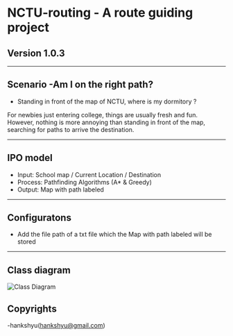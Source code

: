 # NCTU-routing - A route guiding project
## Version 1.0.3
---
## Scenario -Am I on the right path?

- Standing in front of the map of NCTU, where is my dormitory ?

For newbies just entering college, things are usually fresh and fun. However, nothing is more annoying than standing in front of the map, searching for paths to arrive the destination.
 
---
## IPO model

- Input: School map / Current Location / Destination
- Process: Pathfinding Algorithms (A* & Greedy)
- Output: Map with path labeled

---
## Configuratons
- Add the file path of a txt file which the Map with path labeled will be stored
---

## Class diagram
![Class Diagram](https://user-images.githubusercontent.com/67572824/86504523-fbf01180-bdeb-11ea-8746-f9cadf4a28d1.jpg)

## Copyrights 
-hankshyu(hankshyu@gmail.com)
